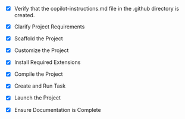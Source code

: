 <!-- Use this file to provide workspace-specific custom instructions to Copilot. For more details, visit https://code.visualstudio.com/docs/copilot/copilot-customization#_use-a-githubcopilotinstructionsmd-file -->
- [x] Verify that the copilot-instructions.md file in the .github directory is created.

- [x] Clarify Project Requirements
	<!-- Full-stack dental clinic website with React.js frontend, Node.js/Express backend, and Tailwind CSS -->

- [x] Scaffold the Project
	<!-- Project structure created with React frontend, Node.js/Express backend, all necessary files and directories established -->

- [x] Customize the Project
	<!-- Created comprehensive dental clinic website with Home, About, Services, Appointments, and Contact pages. Implemented API endpoints for services, appointments, and contact forms. -->

- [x] Install Required Extensions
	<!-- No specific extensions required for this project -->

- [x] Compile the Project
	<!-- All dependencies installed successfully. React frontend compiles and runs on localhost:3000, Node.js backend runs on localhost:5000 -->

- [x] Create and Run Task
	<!-- Development servers task created and both frontend and backend are running successfully -->

- [x] Launch the Project
	<!-- Project launched successfully - Frontend: http://localhost:3000, Backend API: http://localhost:5000 -->

- [x] Ensure Documentation is Complete
	<!-- README.md created with comprehensive setup and usage instructions. All project documentation complete. -->
